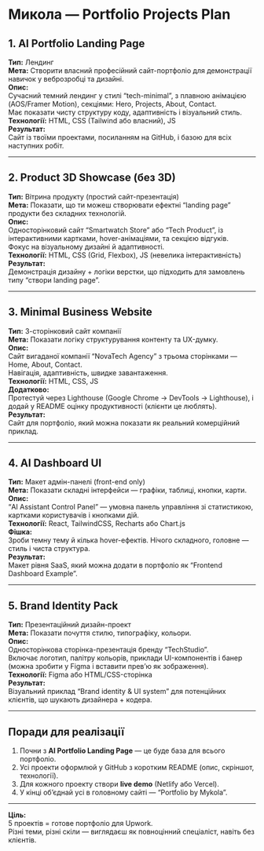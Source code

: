 # Микола — Portfolio Projects Plan

## 1. AI Portfolio Landing Page
**Тип:** Лендинг  
**Мета:** Створити власний професійний сайт-портфоліо для демонстрації навичок у веброзробці та дизайні.  
**Опис:**  
Сучасний темний лендинг у стилі “tech-minimal”, з плавною анімацією (AOS/Framer Motion), секціями: Hero, Projects, About, Contact.  
Має показати чисту структуру коду, адаптивність і візуальний стиль.  
**Технології:** HTML, CSS (Tailwind або власний), JS  
**Результат:**  
Сайт із твоїми проектами, посиланням на GitHub, і базою для всіх наступних робіт.  

---

## 2. Product 3D Showcase (без 3D)
**Тип:** Вітрина продукту (простий сайт-презентація)  
**Мета:** Показати, що ти можеш створювати ефектні “landing page” продукти без складних технологій.  
**Опис:**  
Односторінковий сайт “Smartwatch Store” або “Tech Product”, із інтерактивними картками, hover-анімаціями, та секцією відгуків.  
Фокус на візуальному дизайні й адаптивності.  
**Технології:** HTML, CSS (Grid, Flexbox), JS (невелика інтерактивність)  
**Результат:**  
Демонстрація дизайну + логіки верстки, що підходить для замовлень типу “створи landing page”.

---

## 3. Minimal Business Website  
**Тип:** 3-сторінковий сайт компанії  
**Мета:** Показати логіку структурування контенту та UX-думку.  
**Опис:**  
Сайт вигаданої компанії “NovaTech Agency” з трьома сторінками — Home, About, Contact.  
Навігація, адаптивність, швидке завантаження.  
**Технології:** HTML, CSS, JS  
**Додатково:**  
Протестуй через Lighthouse (Google Chrome → DevTools → Lighthouse), і додай у README оцінку продуктивності (клієнти це люблять).  
**Результат:**  
Сайт для портфоліо, який можна показати як реальний комерційний приклад.  

---

## 4. AI Dashboard UI  
**Тип:** Макет адмін-панелі (front-end only)  
**Мета:** Показати складні інтерфейси — графіки, таблиці, кнопки, карти.  
**Опис:**  
“AI Assistant Control Panel” — умовна панель управління зі статистикою, картками користувачів і кнопками дій.  
**Технології:** React, TailwindCSS, Recharts або Chart.js  
**Фішка:**  
Зроби темну тему й кілька hover-ефектів. Нічого складного, головне — стиль і чиста структура.  
**Результат:**  
Макет рівня SaaS, який можна додати в портфоліо як “Frontend Dashboard Example”.

---

## 5. Brand Identity Pack  
**Тип:** Презентаційний дизайн-проект  
**Мета:** Показати почуття стилю, типографіку, кольори.  
**Опис:**  
Односторінкова сторінка-презентація бренду “TechStudio”.  
Включає логотип, палітру кольорів, приклади UI-компонентів і банер (можна зробити у Figma і вставити прев’ю як зображення).  
**Технології:** Figma або HTML/CSS-сторінка  
**Результат:**  
Візуальний приклад “Brand identity & UI system” для потенційних клієнтів, що шукають дизайнера + кодера.

---

## Поради для реалізації
1. Почни з **AI Portfolio Landing Page** — це буде база для всього портфоліо.  
2. Усі проекти оформлюй у GitHub з коротким README (опис, скріншот, технології).  
3. Для кожного проекту створи **live demo** (Netlify або Vercel).  
4. У кінці об’єднай усі в головному сайті — “Portfolio by Mykola”.  

---

**Ціль:**  
5 проектів = готове портфоліо для Upwork.  
Різні теми, різні скіли — виглядаєш як повноцінний спеціаліст, навіть без клієнтів.
